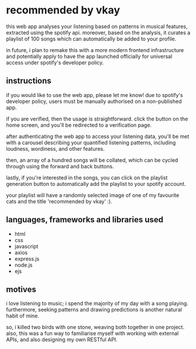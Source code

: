 # recommended by vkay

this web app analyses your listening based on patterns in musical features, extracted using the spotify api. moreover, based on the analysis, it curates a playlist of 100 songs which can automatically be added to your profile.

in future, i plan to remake this with a more modern frontend infrastructure and potentially apply to have the app launched officially for universal access under spotify's developer policy.

## instructions

if you would like to use the web app, please let me know! due to spotify's developer policy, users must be manually authorised on a non-published app.

if you are verified, then the usage is straightforward. click the button on the home screen, and you'll be redirected to a verification page.

after authenticating the web app to access your listening data, you'll be met with a carousel describing your quantified listening patterns, including loudness, wordiness, and other features.

then, an array of a hundred songs will be collated, which can be cycled through using the forward and back buttons.

lastly, if you're interested in the songs, you can click on the playlist generation button to automatically add the playlist to your spotify account.

your playlist will have a randomly selected image of one of my favourite cats and the title 'recommended by vkay' :).

## languages, frameworks and libraries used

- html
- css
- javascript
- axios
- express.js
- node.js
- ejs

## motives

i love listening to music; i spend the majority of my day with a song playing. furthermore, seeking patterns and drawing predictions is another natural habit of mine.

so, i killed two birds with one stone, weaving both together in one project. also, this was a fun way to familiarise myself with working with external APIs, and also designing my own RESTful API.
